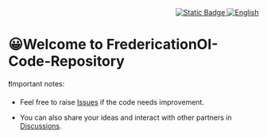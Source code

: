 <div align="right">
  <a href="README.md">
   <img alt="Static Badge" src="https://img.shields.io/badge/%E7%AE%80%E4%BD%93%E4%B8%AD%E6%96%87-black">
  </a>
  <a href="en_us-README.md">
   <img alt="English" src="https://img.shields.io/badge/English-purple">
  </a>
</div>

# 😀Welcome to FredericationOI-Code-Repository

❗️Important notes:

- Feel free to raise [Issues](https://github.com/FrederickAsYou/FredericationOI-Code-Repository/issues) if the code needs improvement.

- You can also share your ideas and interact with other partners in [Discussions](https://github.com/FrederickAsYou/FredericationOI-Code-Repository/Discussions).
